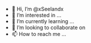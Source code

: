 
- 👋 Hi, I’m @xSeelandx
- 👀 I’m interested in ...
- 🌱 I’m currently learning ...
- 💞️ I’m looking to collaborate on 
- 📫 How to reach me ...

<!---
xSeelandx/xSeelandx is a ✨ special ✨ repository because its `README.md` (this file) appears on your GitHub profile.
You can click the Preview link to take a look at your changes.
--->
